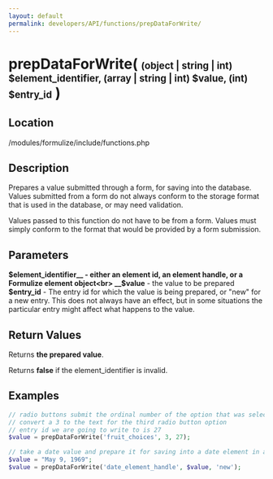 ```yaml
---
layout: default
permalink: developers/API/functions/prepDataForWrite/
---
```


# prepDataForWrite( <span style='font-size: 14pt;'>(object | string | int) $element_identifier, (array | string | int) $value, (int) $entry_id</span> )

## Location

/modules/formulize/include/functions.php

## Description

Prepares a value submitted through a form, for saving into the database. Values submitted from a form do not always conform to the storage format that is used in the database, or may need validation.

Values passed to this function do not have to be from a form. Values must simply conform to the format that would be provided by a form submission.

## Parameters

__$element_identifier__ - either an element id, an element handle, or a Formulize element object<br>
__$value__ - the value to be prepared<br>
__$entry_id__ - The entry id for which the value is being prepared, or "new" for a new entry. This does not always have an effect, but in some situations the particular entry might affect what happens to the value.

## Return Values

Returns __the prepared value__.

Returns __false__ if the element_identifier is invalid.

## Examples

~~~php
// radio buttons submit the ordinal number of the option that was selected
// convert a 3 to the text for the third radio button option
// entry id we are going to write to is 27
$value = prepDataForWrite('fruit_choices', 3, 27);
~~~

~~~php
// take a date value and prepare it for saving into a date element in a new entry in the database
$value = "May 9, 1969";
$value = prepDataForWrite('date_element_handle', $value, 'new');
~~~
